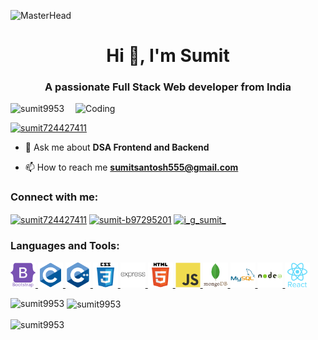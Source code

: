 ![MasterHead](https://www.crio.do/blog/content/images/2021/04/Full-stack-web-developer.png)
<h1 align="center">Hi 👋, I'm Sumit</h1>
<h3 align="center">A passionate Full Stack Web developer from India</h3>
<img align="right" alt="Coding" width="400" href="https://giphy.com/gifs/dommespace-domme-space-programador-qgQUggAC3Pfv687qPC">


<p align="left"> <img src="https://komarev.com/ghpvc/?username=sumit9953&label=Profile%20views&color=0e75b6&style=flat" alt="sumit9953" /> </p>

<p align="left"> <a href="https://twitter.com/sumit724427411" target="blank"><img src="https://img.shields.io/twitter/follow/sumit724427411?logo=twitter&style=for-the-badge" alt="sumit724427411" /></a> </p>

- 💬 Ask me about **DSA Frontend and Backend**

- 📫 How to reach me **sumitsantosh555@gmail.com**

<h3 align="left">Connect with me:</h3>
<p align="left">
<a href="https://twitter.com/sumit724427411" target="blank"><img align="center" src="https://raw.githubusercontent.com/rahuldkjain/github-profile-readme-generator/master/src/images/icons/Social/twitter.svg" alt="sumit724427411" height="30" width="40" /></a>
<a href="https://linkedin.com/in/sumit-b97295201" target="blank"><img align="center" src="https://raw.githubusercontent.com/rahuldkjain/github-profile-readme-generator/master/src/images/icons/Social/linked-in-alt.svg" alt="sumit-b97295201" height="30" width="40" /></a>
<a href="https://instagram.com/i_g_sumit_" target="blank"><img align="center" src="https://raw.githubusercontent.com/rahuldkjain/github-profile-readme-generator/master/src/images/icons/Social/instagram.svg" alt="i_g_sumit_" height="30" width="40" /></a>
</p>

<h3 align="left">Languages and Tools:</h3>
<p align="left"> <a href="https://getbootstrap.com" target="_blank" rel="noreferrer"> <img src="https://raw.githubusercontent.com/devicons/devicon/master/icons/bootstrap/bootstrap-plain-wordmark.svg" alt="bootstrap" width="40" height="40"/> </a> <a href="https://www.cprogramming.com/" target="_blank" rel="noreferrer"> <img src="https://raw.githubusercontent.com/devicons/devicon/master/icons/c/c-original.svg" alt="c" width="40" height="40"/> </a> <a href="https://www.w3schools.com/cpp/" target="_blank" rel="noreferrer"> <img src="https://raw.githubusercontent.com/devicons/devicon/master/icons/cplusplus/cplusplus-original.svg" alt="cplusplus" width="40" height="40"/> </a> <a href="https://www.w3schools.com/css/" target="_blank" rel="noreferrer"> <img src="https://raw.githubusercontent.com/devicons/devicon/master/icons/css3/css3-original-wordmark.svg" alt="css3" width="40" height="40"/> </a> <a href="https://expressjs.com" target="_blank" rel="noreferrer"> <img src="https://raw.githubusercontent.com/devicons/devicon/master/icons/express/express-original-wordmark.svg" alt="express" width="40" height="40"/> </a> <a href="https://www.w3.org/html/" target="_blank" rel="noreferrer"> <img src="https://raw.githubusercontent.com/devicons/devicon/master/icons/html5/html5-original-wordmark.svg" alt="html5" width="40" height="40"/> </a> <a href="https://developer.mozilla.org/en-US/docs/Web/JavaScript" target="_blank" rel="noreferrer"> <img src="https://raw.githubusercontent.com/devicons/devicon/master/icons/javascript/javascript-original.svg" alt="javascript" width="40" height="40"/> </a> <a href="https://www.mongodb.com/" target="_blank" rel="noreferrer"> <img src="https://raw.githubusercontent.com/devicons/devicon/master/icons/mongodb/mongodb-original-wordmark.svg" alt="mongodb" width="40" height="40"/> </a> <a href="https://www.mysql.com/" target="_blank" rel="noreferrer"> <img src="https://raw.githubusercontent.com/devicons/devicon/master/icons/mysql/mysql-original-wordmark.svg" alt="mysql" width="40" height="40"/> </a> <a href="https://nodejs.org" target="_blank" rel="noreferrer"> <img src="https://raw.githubusercontent.com/devicons/devicon/master/icons/nodejs/nodejs-original-wordmark.svg" alt="nodejs" width="40" height="40"/> </a> <a href="https://reactjs.org/" target="_blank" rel="noreferrer"> <img src="https://raw.githubusercontent.com/devicons/devicon/master/icons/react/react-original-wordmark.svg" alt="react" width="40" height="40"/> </a> </p>

<p><img align="left" src="https://github-readme-stats.vercel.app/api/top-langs?username=sumit9953&show_icons=true&locale=en&layout=compact" alt="sumit9953" /></p>

<p>&nbsp;<img align="center" src="https://github-readme-stats.vercel.app/api?username=sumit9953&show_icons=true&locale=en" alt="sumit9953" /></p>

<p><img align="center" src="https://github-readme-streak-stats.herokuapp.com/?user=sumit9953&" alt="sumit9953" /></p>
